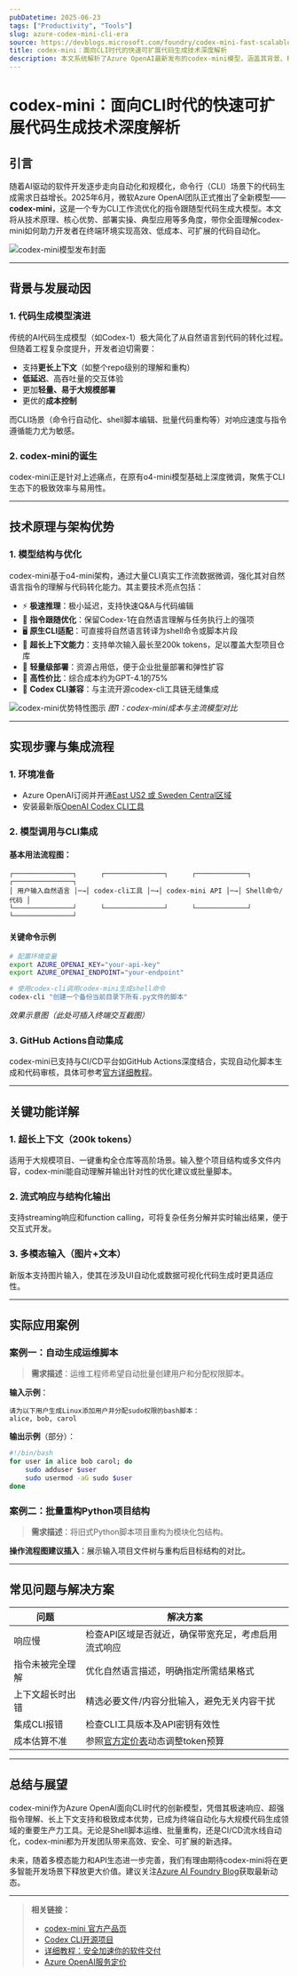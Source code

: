 ```yaml
---
pubDatetime: 2025-06-23
tags: ["Productivity", "Tools"]
slug: azure-codex-mini-cli-era
source: https://devblogs.microsoft.com/foundry/codex-mini-fast-scalable-code-generation-for-the-cli-era
title: codex-mini：面向CLI时代的快速可扩展代码生成技术深度解析
description: 本文系统解析了Azure OpenAI最新发布的codex-mini模型，涵盖其背景、核心技术、实现流程、关键特性、典型应用场景与常见问题，为开发者在终端自动化、脚本编辑及大规模代码仓库重构等场景下高效落地AI代码生成提供详实指南。
---
```


# codex-mini：面向CLI时代的快速可扩展代码生成技术深度解析

## 引言

随着AI驱动的软件开发逐步走向自动化和规模化，命令行（CLI）场景下的代码生成需求日益增长。2025年6月，微软Azure OpenAI团队正式推出了全新模型——**codex-mini**，这是一个专为CLI工作流优化的指令跟随型代码生成大模型。本文将从技术原理、核心优势、部署实操、典型应用等多角度，带你全面理解codex-mini如何助力开发者在终端环境实现高效、低成本、可扩展的代码自动化。

![codex-mini模型发布封面](https://devblogs.microsoft.com/foundry/wp-content/uploads/sites/89/2025/06/App-generation-Featured-image-with-white-background.png)

---

## 背景与发展动因

### 1. 代码生成模型演进

传统的AI代码生成模型（如Codex-1）极大简化了从自然语言到代码的转化过程。但随着工程复杂度提升，开发者迫切需要：

- 支持**更长上下文**（如整个repo级别的理解和重构）
- **低延迟**、高吞吐量的交互体验
- 更加**轻量、易于大规模部署**
- 更优的**成本控制**

而CLI场景（命令行自动化、shell脚本编辑、批量代码重构等）对响应速度与指令遵循能力尤为敏感。

### 2. codex-mini的诞生

codex-mini正是针对上述痛点，在原有o4-mini模型基础上深度微调，聚焦于CLI生态下的极致效率与易用性。

---

## 技术原理与架构优势

### 1. 模型结构与优化

codex-mini基于o4-mini架构，通过大量CLI真实工作流数据微调，强化其对自然语言指令的理解与代码转化能力。其主要技术亮点包括：

- ⚡ **极速推理**：极小延迟，支持快速Q&A与代码编辑
- 🧠 **指令跟随优化**：保留Codex-1在自然语言理解与任务执行上的强项
- 🖥️ **原生CLI适配**：可直接将自然语言转译为shell命令或脚本片段
- 📏 **超长上下文能力**：支持单次输入最长至200k tokens，足以覆盖大型项目仓库
- 🔧 **轻量级部署**：资源占用低，便于企业批量部署和弹性扩容
- 💸 **高性价比**：综合成本约为GPT-4.1的75%
- 🔗 **Codex CLI兼容**：与主流开源codex-cli工具链无缝集成

![codex-mini优势特性图示](https://devblogs.microsoft.com/foundry/wp-content/uploads/sites/89/2025/06/WhatsApp-Image-2025-06-19-at-9.01.26-PM-1-300x95.jpeg)
_图1：codex-mini成本与主流模型对比_

---

## 实现步骤与集成流程

### 1. 环境准备

- Azure OpenAI订阅并开通[East US2 或 Sweden Central区域](https://ai.azure.com/resource/models/codex-mini/version/2025-05-16/registry/azure-openai)
- 安装最新版[OpenAI Codex CLI工具](https://github.com/openai/codex)

### 2. 模型调用与CLI集成

#### 基本用法流程图：

```
┌───────────────┐      ┌───────────────┐      ┌─────────────┐      ┌───────────────┐
│ 用户输入自然语言 │─→│ codex-cli工具 │─→│ codex-mini API │─→│ Shell命令/代码 │
└───────────────┘      └───────────────┘      └─────────────┘      └───────────────┘
```

#### 关键命令示例

```bash
# 配置环境变量
export AZURE_OPENAI_KEY="your-api-key"
export AZURE_OPENAI_ENDPOINT="your-endpoint"

# 使用codex-cli调用codex-mini生成shell命令
codex-cli "创建一个备份当前目录下所有.py文件的脚本"
```

_效果示意图（此处可插入终端交互截图）_

### 3. GitHub Actions自动集成

codex-mini已支持与CI/CD平台如GitHub Actions深度结合，实现自动化脚本生成和代码审核，具体可参考[官方详细教程](https://devblogs.microsoft.com/all-things-azure/securely-turbo%E2%80%91charge-your-software-delivery-with-the-codex-coding-agent-on-azure-openai/)。

---

## 关键功能详解

### 1. 超长上下文（200k tokens）

适用于大规模项目、一键重构全仓库等高阶场景。输入整个项目结构或多文件内容，codex-mini能自动理解并输出针对性的优化建议或批量脚本。

### 2. 流式响应与结构化输出

支持streaming响应和function calling，可将复杂任务分解并实时输出结果，便于交互式开发。

### 3. 多模态输入（图片+文本）

新版本支持图片输入，使其在涉及UI自动化或数据可视化代码生成时更具适应性。

---

## 实际应用案例

### 案例一：自动生成运维脚本

> **需求描述**：运维工程师希望自动批量创建用户和分配权限脚本。

**输入示例**：

```
请为以下用户生成Linux添加用户并分配sudo权限的bash脚本：
alice, bob, carol
```

**输出示例**（部分）：

```bash
#!/bin/bash
for user in alice bob carol; do
    sudo adduser $user
    sudo usermod -aG sudo $user
done
```

### 案例二：批量重构Python项目结构

> **需求描述**：将旧式Python脚本项目重构为模块化包结构。

**操作流程图建议插入**：展示输入项目文件树与重构后目标结构的对比。

---

## 常见问题与解决方案

| 问题             | 解决方案                                                                                                                |
| ---------------- | ----------------------------------------------------------------------------------------------------------------------- |
| 响应慢           | 检查API区域是否就近，确保带宽充足，考虑启用流式响应                                                                     |
| 指令未被完全理解 | 优化自然语言描述，明确指定所需结果格式                                                                                  |
| 上下文超长时出错 | 精选必要文件/内容分批输入，避免无关内容干扰                                                                             |
| 集成CLI报错      | 检查CLI工具版本及API密钥有效性                                                                                          |
| 成本估算不准     | 参照[官方定价表](https://azure.microsoft.com/en-us/pricing/details/cognitive-services/openai-service/)动态调整token预算 |

---

## 总结与展望

codex-mini作为Azure OpenAI面向CLI时代的创新模型，凭借其极速响应、超强指令理解、长上下文支持和极致成本优势，已成为终端自动化与大规模代码生成领域的重要生产力工具。无论是Shell脚本运维、批量重构，还是CI/CD流水线自动化，codex-mini都为开发团队带来高效、安全、可扩展的新选择。

未来，随着多模态能力和API生态进一步完善，我们有理由期待codex-mini将在更多智能开发场景下释放更大价值。建议关注[Azure AI Foundry Blog](https://devblogs.microsoft.com/foundry/)获取最新动态。

---

> **相关链接：**
>
> - [codex-mini 官方产品页](https://ai.azure.com/resource/models/codex-mini/version/2025-05-16/registry/azure-openai)
> - [Codex CLI开源项目](https://github.com/openai/codex)
> - [详细教程：安全加速你的软件交付](https://devblogs.microsoft.com/all-things-azure/securely-turbo%E2%80%91charge-your-software-delivery-with-the-codex-coding-agent-on-azure-openai/)
> - [Azure OpenAI服务定价](https://azure.microsoft.com/en-us/pricing/details/cognitive-services/openai-service/)
